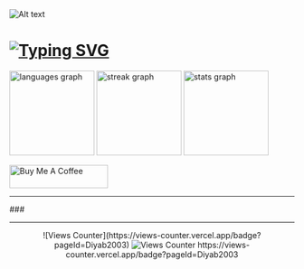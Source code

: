 <img title="a title" alt="Alt text" src="https://media.giphy.com/media/L1R1tvI9svkIWwpVYr/giphy.gif">

# [![Typing SVG](https://readme-typing-svg.demolab.com/?lines=Hey+there!+👋;I'm+Diya+Benny)](https://git.io/typing-svg)


<!--
**Diyab2003/Diyab2003** is a ✨ _special_ ✨ repository because its `README.md` (this file) appears on your GitHub profile.

Here are some ideas to get you started:

- 🔭 I’m currently working on ...
- 🌱 I’m currently learning ...
- 👯 I’m looking to collaborate on ...
- 🤔 I’m looking for help with ...
- 💬 Ask me about ...
- 📫 How to reach me: ...
- 😄 Pronouns: ...
- ⚡ Fun fact: ...
-->
<div align="left">
  <img src="https://github-readme-stats.vercel.app/api/top-langs?username=Diyab2003&locale=en&hide_title=false&layout=compact&card_width=320&langs_count=5&theme=midnight-purple&hide_border=true&order=2" height="150" alt="languages graph"  />
  <img src="https://streak-stats.demolab.com?user=Diyab2003&locale=en&mode=daily&theme=midnight-purple&hide_border=true&border_radius=5&date_format=j M[ Y]&order=3" height="150" alt="streak graph"  />
  <img src="https://github-readme-stats.vercel.app/api?username=Diyab2003&hide_title=false&hide_rank=true&show_icons=true&include_all_commits=true&count_private=true&disable_animations=false&theme=midnight-purple&locale=en&hide_border=true&order=1" height="150" alt="stats graph"  />
</div>



 <a href="https://www.buymeacoffee.com/diyabenny0b" target="_blank"><img src="https://cdn.buymeacoffee.com/buttons/default-orange.png" alt="Buy Me A Coffee" height="41" width="174"></a>
</p> 
<hr>
###
<br>
<hr>
<div align="center">
  ![Views Counter](https://views-counter.vercel.app/badge?pageId=Diyab2003)
  <img src="https://views-counter.vercel.app/badge?pageId=Diyab2003" alt="Views Counter"> 
  https://views-counter.vercel.app/badge?pageId=Diyab2003
</div>

###
